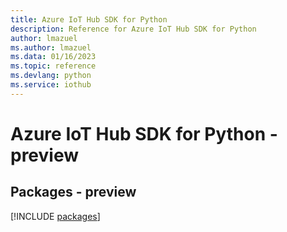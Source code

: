 ```yaml
---
title: Azure IoT Hub SDK for Python
description: Reference for Azure IoT Hub SDK for Python
author: lmazuel
ms.author: lmazuel
ms.data: 01/16/2023
ms.topic: reference
ms.devlang: python
ms.service: iothub
---
```

# Azure IoT Hub SDK for Python - preview
## Packages - preview
[!INCLUDE [packages](iot-hub-index.md)]